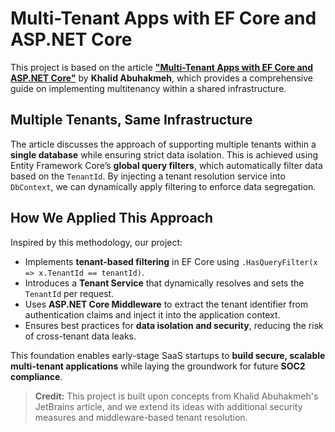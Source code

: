 # Multi-Tenant Apps with EF Core and ASP.NET Core

This project is based on the article **["Multi-Tenant Apps with EF Core and ASP.NET Core"](https://blog.jetbrains.com/dotnet/2022/06/22/multi-tenant-apps-with-ef-core-and-asp-net-core/)** by **Khalid Abuhakmeh**, which provides a comprehensive guide on implementing multitenancy within a shared infrastructure.

## **Multiple Tenants, Same Infrastructure**
The article discusses the approach of supporting multiple tenants within a **single database** while ensuring strict data isolation. This is achieved using Entity Framework Core’s **global query filters**, which automatically filter data based on the `TenantId`. By injecting a tenant resolution service into `DbContext`, we can dynamically apply filtering to enforce data segregation.

## **How We Applied This Approach**
Inspired by this methodology, our project:
- Implements **tenant-based filtering** in EF Core using `.HasQueryFilter(x => x.TenantId == tenantId)`.
- Introduces a **Tenant Service** that dynamically resolves and sets the `TenantId` per request.
- Uses **ASP.NET Core Middleware** to extract the tenant identifier from authentication claims and inject it into the application context.
- Ensures best practices for **data isolation and security**, reducing the risk of cross-tenant data leaks.

This foundation enables early-stage SaaS startups to **build secure, scalable multi-tenant applications** while laying the groundwork for future **SOC2 compliance**.

> **Credit:** This project is built upon concepts from Khalid Abuhakmeh's JetBrains article, and we extend its ideas with additional security measures and middleware-based tenant resolution.
